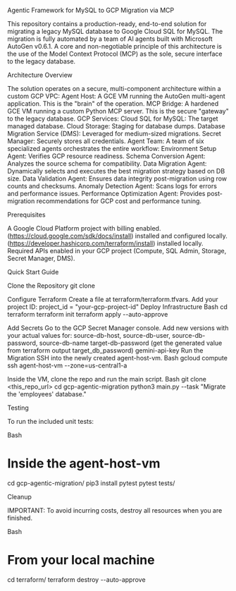 Agentic Framework for MySQL to GCP Migration via MCP

This repository contains a production-ready, end-to-end solution for migrating a legacy MySQL database to Google Cloud SQL for MySQL. The migration is fully automated by a team of AI agents built with Microsoft AutoGen v0.6.1.
A core and non-negotiable principle of this architecture is the use of the Model Context Protocol (MCP) as the sole, secure interface to the legacy database.

Architecture Overview

The solution operates on a secure, multi-component architecture within a custom GCP VPC:
Agent Host: A GCE VM running the AutoGen multi-agent application. This is the "brain" of the operation.
MCP Bridge: A hardened GCE VM running a custom Python MCP server. This is the secure "gateway" to the legacy database.
GCP Services:
Cloud SQL for MySQL: The target managed database.
Cloud Storage: Staging for database dumps.
Database Migration Service (DMS): Leveraged for medium-sized migrations.
Secret Manager: Securely stores all credentials.
Agent Team: A team of six specialized agents orchestrates the entire workflow:
Environment Setup Agent: Verifies GCP resource readiness.
Schema Conversion Agent: Analyzes the source schema for compatibility.
Data Migration Agent: Dynamically selects and executes the best migration strategy based on DB size.
Data Validation Agent: Ensures data integrity post-migration using row counts and checksums.
Anomaly Detection Agent: Scans logs for errors and performance issues.
Performance Optimization Agent: Provides post-migration recommendations for GCP cost and performance tuning.

Prerequisites

A Google Cloud Platform project with billing enabled.
(https://cloud.google.com/sdk/docs/install) installed and configured locally.
(https://developer.hashicorp.com/terraform/install) installed locally.
Required APIs enabled in your GCP project (Compute, SQL Admin, Storage, Secret Manager, DMS).

Quick Start Guide

Clone the Repository
git clone <git url>


Configure Terraform
Create a file at terraform/terraform.tfvars.
Add your project ID: project_id = "your-gcp-project-id"
Deploy Infrastructure
Bash
cd terraform
terraform init
terraform apply --auto-approve


Add Secrets
Go to the GCP Secret Manager console.
Add new versions with your actual values for:
source-db-host, source-db-user, source-db-password, source-db-name
target-db-password (get the generated value from terraform output target_db_password)
gemini-api-key
Run the Migration
SSH into the newly created agent-host-vm.
Bash
gcloud compute ssh agent-host-vm --zone=us-central1-a


Inside the VM, clone the repo and run the main script.
Bash
git clone <this_repo_url>
cd gcp-agentic-migration
python3 main.py --task "Migrate the 'employees' database."


Testing

To run the included unit tests:

Bash


# Inside the agent-host-vm
cd gcp-agentic-migration/
pip3 install pytest
pytest tests/



Cleanup

IMPORTANT: To avoid incurring costs, destroy all resources when you are finished.

Bash


# From your local machine
cd terraform/
terraform destroy --auto-approve